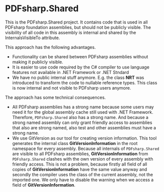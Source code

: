 ﻿# PDFsharp.Shared

This is the PDFsharp.Shared project.
It contains code that is used in all PDFsharp foundation assemblies, but should not be publicly visible.
The visibility of all code in this assembly is internal and shared by the InternalsVisibleTo attribute.

This approach has the following advantages.

* Functionality can be shared between PDFsharp assemblies without making it publicly visible.
* It is easier to use code required by the C# compiler to use language features not available in
  .NET Framework or .NET Stndard
* We have no public internal stuff anymore. E.g. the class **NRT** was introduced to transform the
  code to nullable reference types. This class is now internal and not visible to PDFsharp users anymore.

The approach has some technical consequences.

* All PDFsharp assemblies has a strong name because some users may need it for the global assembly cache
  still used with .NET Framework. Therefore, `PDFsharp.Shared` also has a strong name. And because
  a strong named assembly can only grant friendly access to assemblies that also are strong named,
  also test and other assemblies must have a strong name.
* We use GitVersion as our tool for creating version information. This tool generates the internal class
  **GitVersionInformation** in the root namespace for every assembly. Because all internals of 
  `PDFsharp.Shared` are visible to all PDFsharp assemblies, **GitVersionInformation** from `PDFsharp.Shared`
  clashes with the own version of every assembly with friendly access. This is not a problem, because firstly
  all field of all copies of **GitVersionInformation** have the same value anyway and secondly the compiler
  uses the class of the current assembly, not the imported one. We only have to disable the warning when
  we access a field of **GitVersionInformation**.

